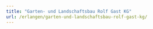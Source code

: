 ```yaml
---
title: "Garten- und Landschaftsbau Rolf Gast KG"
url: /erlangen/garten-und-landschaftsbau-rolf-gast-kg/
---
```

